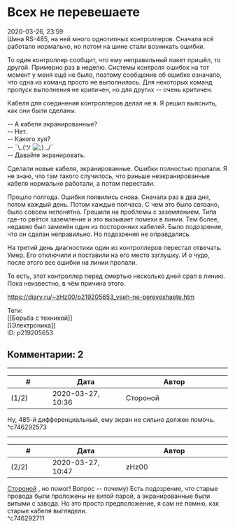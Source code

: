 Всех не перевешаете
===================

  
2020-03-26, 23:59  
 Шина RS-485, на ней много однотипных контроллеров. Сначала всё работало нормально, но потом на шине стали возникать ошибки.   
   
 То один контроллер сообщит, что ему неправильный пакет пришёл, то другой. Примерно раз в неделю. Системы контроля ошибок на тот момент у меня ещё не было, поэтому сообщение об ошибке означало, что одна из команд просто не выполнилась. Для некоторых команд пропуск выполнения не критичен, но для других -- очень критичен.   
   
 Кабеля для соединения контроллеров делал не я. Я решил выяснить, как они были сделаны.   
   
 -- А кабеля экранированные?   
 -- Нет.   
 -- Какого хуя?   
 -- ¯\\_(ツ ![;)](http://static.diary.ru/picture/1136.gif) \_/¯   
 -- Давайте экранировать.   
   
 Сделали новые кабеля, экранированные. Ошибки полностью пропали. Я не знаю, что там такого случилось, что раньше неэкранированные кабеля нормально работали, а потом перестали.   
   
 Прошло полгода. Ошибки появились снова. Сначала раз в два дня, потом каждый день. Потом каждые полчаса. С чем это было связано, было совсем непонятно. Грешили на проблемы с заземлением. Типа где-то рвётся заземление и это вызывает помехи в линии. Тем более, недавно был заменён один из посторонних кабелей. Было подозрение, что он сделан неправильно. Но подозрения не оправдались.   
   
 На третий день диагностики один из контроллеров перестал отвечать. Умер. Его отключили и поставили на его место заглушку. И о чудо, после этого все ошибки на линии пропали.   
   
 То есть, этот контроллер перед смертью несколько дней срал в линию. Пока неизвестно, в чём причина этого.   
  
<https://diary.ru/~zHz00/p219205653_vseh-ne-pereveshaete.htm>  
  
Теги:  
[[Борьба с техникой]]  
[[Электроника]]  
ID: p219205653  


Комментарии: 2
--------------

  


---



|         #         |              Дата              |                     Автор                     |           ID           |
| --- | --- | --- | --- |
| (1/2) | 2020-03-27, 10:36 | Стороной | c746292573 |

  
 Ну, 485-й дифференциальный, ему экран не сильно должен помочь.   
 ^c746292573

---



|         #         |              Дата              |                     Автор                     |           ID           |
| --- | --- | --- | --- |
| (2/2) | 2020-03-27, 10:47 | zHz00 | c746292711 |

  
  [Стороной](http://1047.diary.ru "Сторона 1")  , но помог! Вопрос -- почему) Есть подозрение, что старые провода были проложены не витой парой, а экранированные были витыми с завода. Но это просто предположение, я сам не помню, как старые кабеля выглядели.   
 ^c746292711